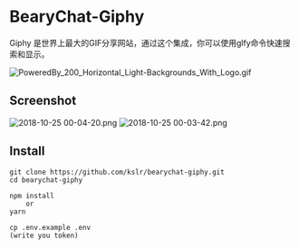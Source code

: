 # BearyChat-Giphy

Giphy 是世界上最大的GIF分享网站，通过这个集成，你可以使用glfy命令快速搜索和显示。

![PoweredBy_200_Horizontal_Light-Backgrounds_With_Logo.gif](https://i.loli.net/2018/10/24/5bd0957e29193.gif)

## Screenshot

![2018-10-25 00-04-20.png](https://i.loli.net/2018/10/25/5bd098776f4aa.png)
![2018-10-25 00-03-42.png](https://i.loli.net/2018/10/25/5bd09877b87b6.png)

## Install

```shell
git clone https://github.com/kslr/bearychat-giphy.git
cd bearychat-giphy

npm install
    or
yarn

cp .env.example .env
(write you token)

```  